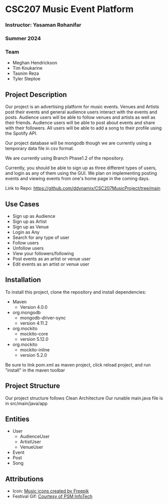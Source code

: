 # CSC207 Music Event Platform
### Instructor: Yasaman Rohanifar
### Summer 2024
### Team
- Meghan Hendrickson
- Tim Koukarine
- Tasnim Reza
- Tyler Steptoe

## Project Description
Our project is an advertising platform for music events.
Venues and Artists post their events and general audience users interact with the events and posts.
Audience users will be able to follow venues and artists as well as their friends.
Audience users will be able to post about events and share with their followers.
All users will be able to add a song to their profile using the Spotify API.

Our project database will be mongodb though we are currently using a temporary data file in csv format.

We are currently using Branch Phase1.2 of the repository.

Currently, you should be able to sign up as three different types of users, and login as any of them using the GUI. 
We plan on implementing posting events and viewing events from one's home page in the coming days.

Link to Repo: https://github.com/ddynamix/CSC207MusicProject/tree/main

## Use Cases
- Sign up as Audience
- Sign up as Artist
- Sign up as Venue
- Login as Any
- Search for any type of user
- Follow users
- Unfollow users
- View your followers/following
- Post events as an artist or venue user
- Edit events as an artist or venue user

## Installation

To install this project, clone the repository and install dependencies:
- Maven 
  - Version 4.0.0
- org.mongodb
  - mongodb-driver-sync
  - version 4.11.2
- org.mockito
  - mockito-core
  - version 5.12.0
- org.mockito
  - mockito-inline
  - version 5.2.0

Be sure to link pom.xml as maven project, click reload project, and run "install" in the maven toolbar

## Project Structure

Our project structure follows Clean Architecture
Our runable main.java file is in src/main/java/app

## Entities
- User
  - AudienceUser
  - ArtistUser
  - VenueUser
- Event
- Post
- Song

## Attributions
- Icon: <a href="https://www.flaticon.com/free-icons/music" title="music icons">Music icons created by Freepik</a>
- Festival Gif: <a href="https://www.youtube.com/watch?v=1wlR4ECGJR8" title="Courtesy of PSM InfoTech">Courtesy of PSM InfoTech</a>
